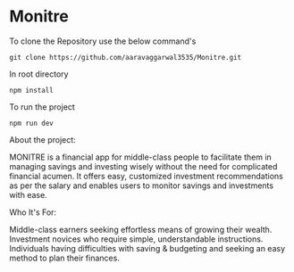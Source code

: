 
# Monitre

To clone the Repository use the below command's
```
git clone https://github.com/aaravaggarwal3535/Monitre.git
```

In root directory
```
npm install
```

To run the project
```
npm run dev
```

About the project:

MONITRE is a financial app for middle-class people to facilitate them in managing savings and investing wisely without the need for complicated financial acumen. It offers easy, customized investment recommendations as per the salary and enables users to monitor savings and investments with ease.

Who It's For:

Middle-class earners seeking effortless means of growing their wealth.
Investment novices who require simple, understandable instructions.
Individuals having difficulties with saving & budgeting and seeking an easy method to plan their finances.


